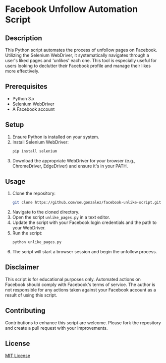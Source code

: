 # Facebook Unfollow Automation Script

## Description
This Python script automates the process of unfollow pages on Facebook. Utilizing the Selenium WebDriver, it systematically navigates through a user's liked pages and 'unlikes' each one. This tool is especially useful for users looking to declutter their Facebook profile and manage their likes more effectively.

## Prerequisites
- Python 3.x
- Selenium WebDriver
- A Facebook account

## Setup
1. Ensure Python is installed on your system.
2. Install Selenium WebDriver:
   ```bash
   pip install selenium
   ```
3. Download the appropriate WebDriver for your browser (e.g., ChromeDriver, EdgeDriver) and ensure it's in your PATH.

## Usage
1. Clone the repository:
   ```bash
   git clone https://github.com/seugonzalez/facebook-unlike-script.git
   ```
2. Navigate to the cloned directory.
3. Open the script `unlike_pages.py` in a text editor.
4. Update the script with your Facebook login credentials and the path to your WebDriver.
5. Run the script:
   ```bash
   python unlike_pages.py
   ```
6. The script will start a browser session and begin the unfollow process.

## Disclaimer
This script is for educational purposes only. Automated actions on Facebook should comply with Facebook's terms of service. The author is not responsible for any actions taken against your Facebook account as a result of using this script.

## Contributing
Contributions to enhance this script are welcome. Please fork the repository and create a pull request with your improvements.

## License
[MIT License](LICENSE)
